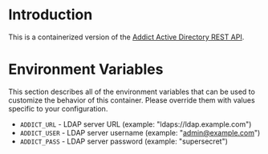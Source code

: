 Introduction
============

This is a containerized version of the [Addict Active Directory REST API](https://github.com/dthree/addict/).

Environment Variables
=====================

This section describes all of the environment variables that can be used to
customize the behavior of this container. Please override them with values
specific to your configuration.

- `ADDICT_URL` - LDAP server URL (example: "ldaps://ldap.example.com")
- `ADDICT_USER` - LDAP server username (example: "admin@example.com")
- `ADDICT_PASS` - LDAP server password (example: "supersecret")
